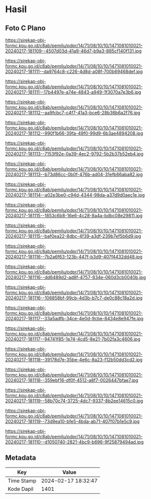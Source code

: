 # Hasil

## Foto C Plano

https://sirekap-obj-formc.kpu.go.id/c8ab/pemilu/pdpr/14/71/08/10/10/1471081010021-20240217-181109--4507d03d-41a9-46d7-b9a3-885cf140f131.jpg

https://sirekap-obj-formc.kpu.go.id/c8ab/pemilu/pdpr/14/71/08/10/10/1471081010021-20240217-181111--da9764c8-c226-4d8d-a08f-700b69468def.jpg

https://sirekap-obj-formc.kpu.go.id/c8ab/pemilu/pdpr/14/71/08/10/10/1471081010021-20240217-181111--17b4497e-a74e-4843-a949-1f3070a7e3b6.jpg

https://sirekap-obj-formc.kpu.go.id/c8ab/pemilu/pdpr/14/71/08/10/10/1471081010021-20240217-181112--aa9fcbc7-c4f7-41a3-bce6-28b36b6a2f76.jpg

https://sirekap-obj-formc.kpu.go.id/c8ab/pemilu/pdpr/14/71/08/10/10/1471081010021-20240217-181112--990f1b66-39fa-49f0-99d9-6b3ae4894208.jpg

https://sirekap-obj-formc.kpu.go.id/c8ab/pemilu/pdpr/14/71/08/10/10/1471081010021-20240217-181113--7153f92e-0a39-4ec2-9792-5b2b37b52eb4.jpg

https://sirekap-obj-formc.kpu.go.id/c8ab/pemilu/pdpr/14/71/08/10/10/1471081010021-20240217-181113--b73d86cc-0b0f-476b-ad04-31efb66aba82.jpg

https://sirekap-obj-formc.kpu.go.id/c8ab/pemilu/pdpr/14/71/08/10/10/1471081010021-20240217-181114--a02e3be0-c94d-4344-98da-a37d9d0aec1e.jpg

https://sirekap-obj-formc.kpu.go.id/c8ab/pemilu/pdpr/14/71/08/10/10/1471081010021-20240217-181115--1853c6b8-16e6-4c28-8a4a-bdbc08e29811.jpg

https://sirekap-obj-formc.kpu.go.id/c8ab/pemilu/pdpr/14/71/08/10/10/1471081010021-20240217-181115--baf0ea22-8dbc-4f39-a3df-239b7ef5b6d9.jpg

https://sirekap-obj-formc.kpu.go.id/c8ab/pemilu/pdpr/14/71/08/10/10/1471081010021-20240217-181116--7b2a6f63-123b-447f-b3d9-407f4432dd48.jpg

https://sirekap-obj-formc.kpu.go.id/c8ab/pemilu/pdpr/14/71/08/10/10/1471081010021-20240217-181116--dd6489d2-ad8f-4757-834e-060d3cb0040b.jpg

https://sirekap-obj-formc.kpu.go.id/c8ab/pemilu/pdpr/14/71/08/10/10/1471081010021-20240217-181116--106858bf-99cb-4d3b-b7c7-de0c88c18a2d.jpg

https://sirekap-obj-formc.kpu.go.id/c8ab/pemilu/pdpr/14/71/08/10/10/1471081010021-20240217-181117--33a5adfb-34ce-4e0d-9cbe-8434e8e947fe.jpg

https://sirekap-obj-formc.kpu.go.id/c8ab/pemilu/pdpr/14/71/08/10/10/1471081010021-20240217-181117--94741f85-1e74-4cd5-8e21-7b02fa3c4606.jpg

https://sirekap-obj-formc.kpu.go.id/c8ab/pemilu/pdpr/14/71/08/10/10/1471081010021-20240217-181118--39178d7e-35be-4e6c-8a23-f12b50dd3cd2.jpg

https://sirekap-obj-formc.kpu.go.id/c8ab/pemilu/pdpr/14/71/08/10/10/1471081010021-20240217-181118--359ebf16-df0f-4512-a8f7-0026447bfae7.jpg

https://sirekap-obj-formc.kpu.go.id/c8ab/pemilu/pdpr/14/71/08/10/10/1471081010021-20240217-181119--58b70c74-3725-4dc7-9337-8b2ee14615c0.jpg

https://sirekap-obj-formc.kpu.go.id/c8ab/pemilu/pdpr/14/71/08/10/10/1471081010021-20240217-181119--73d9ea10-bfe5-4bda-ab71-407f07b1e5c9.jpg

https://sirekap-obj-formc.kpu.go.id/c8ab/pemilu/pdpr/14/71/08/10/10/1471081010021-20240217-181110--d1050740-2821-4bc9-b696-9f25879494ad.jpg


## Metadata

| Key        | Value               |
| ---------- | ------------------- |
| Time Stamp | 2024-02-17 18:32:47 |
| Kode Dapil | 1401                |




